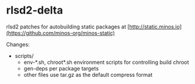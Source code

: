 # rlsd2-delta

rlsd2 patches for autobuilding static packages at [http://static.minos.io](https://github.com/minos-org/minos-static)

Changes:

- scripts/
    - env-\*.sh, chroot\*.sh
        environment scripts for controlling build chroot
    - gen-deps
        per package targets
    - other files
        use tar.gz as the default compress format
